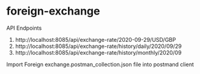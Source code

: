# foreign-exchange

API Endpoints
1. http://localhost:8085/api/exchange-rate/2020-09-29/USD/GBP
2. http://localhost:8085/api/exchange-rate/history/daily/2020/09/29
3. http://localhost:8085/api/exchange-rate/history/monthly/2020/09
 
Import Foreign exchange.postman_collection.json file into postmand client
